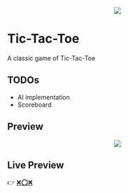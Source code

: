 <p align="center">
  <img src="https://i.imgur.com/ROXrpsN.png">
</p>

# Tic-Tac-Toe
A classic game of Tic-Tac-Toe

## TODOs

- AI implementation
- Scoreboard

## Preview
<p align="center">
  <img src="https://i.imgur.com/F66u9Ea.gif">
</p>

## Live Preview
👉 [❌⭕❌](https://albusnimbus.github.io/tic-tac-toe/)
